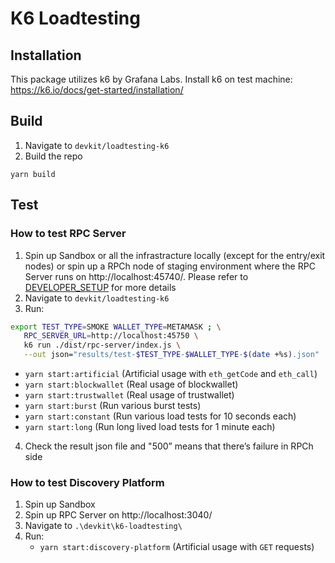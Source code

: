 # K6 Loadtesting

## Installation

This package utilizes k6 by Grafana Labs.
Install k6 on test machine: https://k6.io/docs/get-started/installation/

## Build
1. Navigate to `devkit/loadtesting-k6`
2. Build the repo
```
yarn build
```

## Test
### How to test RPC Server

1. Spin up Sandbox or all the infrastracture locally (except for the entry/exit nodes) or spin up a RPCh node of staging environment where the RPC Server runs on http://localhost:45740/. Please refer to [DEVELOPER_SETUP](../../DEVELOPER_SETUP.md) for more details
2. Navigate to `devkit/loadtesting-k6`
3. Run:
```bash
export TEST_TYPE=SMOKE WALLET_TYPE=METAMASK ; \
   RPC_SERVER_URL=http://localhost:45750 \
   k6 run ./dist/rpc-server/index.js \
   --out json="results/test-$TEST_TYPE-$WALLET_TYPE-$(date +%s).json"
```
   - `yarn start:artificial` (Artificial usage with `eth_getCode` and `eth_call`)
   - `yarn start:blockwallet` (Real usage of blockwallet)
   - `yarn start:trustwallet` (Real usage of trustwallet)
   - `yarn start:burst` (Run various burst tests)
   - `yarn start:constant` (Run various load tests for 10 seconds each)
   - `yarn start:long` (Run long lived load tests for 1 minute each)
4. Check the result json file and "500” means that there’s failure in RPCh side


### How to test Discovery Platform

1. Spin up Sandbox
2. Spin up RPC Server on http://localhost:3040/
3. Navigate to `.\devkit\k6-loadtesting\`
4. Run:
   - `yarn start:discovery-platform` (Artificial usage with `GET` requests)
